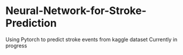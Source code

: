 # Neural-Network-for-Stroke-Prediction
Using Pytorch to predict stroke events from kaggle dataset
Currently in progress
